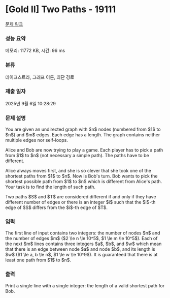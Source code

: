 # [Gold II] Two Paths - 19111 

[문제 링크](https://www.acmicpc.net/problem/19111) 

### 성능 요약

메모리: 11772 KB, 시간: 96 ms

### 분류

데이크스트라, 그래프 이론, 최단 경로

### 제출 일자

2025년 9월 6일 10:28:29

### 문제 설명

<p>You are given an undirected graph with $n$ nodes (numbered from $1$ to $n$) and $m$ edges. Each edge has a length. The graph contains neither multiple edges nor self-loops.</p>

<p>Alice and Bob are now trying to play a game. Each player has to pick a path from $1$ to $n$ (not necessary a simple path). The paths have to be different.</p>

<p>Alice always moves first, and she is so clever that she took one of the shortest paths from $1$ to $n$. Now is Bob's turn. Bob wants to pick the shortest possible path from $1$ to $n$ which is different from Alice's path. Your task is to find the length of such path.</p>

<p>Two paths $S$ and $T$ are considered different if and only if they have different number of edges or there is an integer $i$ such that the $i$-th edge of $S$ differs from the $i$-th edge of $T$.</p>

### 입력 

 <p>The first line of input contains two integers: the number of nodes $n$ and the number of edges $m$ ($2 \le n \le 10^5$, $1 \le m \le 10^5$). Each of the next $m$ lines contains three integers $a$, $b$, and $w$ which mean that there is an edge between node $a$ and node $b$, and its length is $w$ ($1 \le a, b \le n$, $1 \le w \le 10^9$). It is guaranteed that there is at least one path from $1$ to $n$.</p>

### 출력 

 <p>Print a single line with a single integer: the length of a valid shortest path for Bob.</p>

